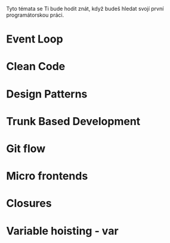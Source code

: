 Tyto témata se Ti bude hodit znát, když budeš hledat svojí první programátorskou práci.

# Event Loop

# Clean Code

# Design Patterns

# Trunk Based Development

# Git flow

# Micro frontends

# Closures

# Variable hoisting - var